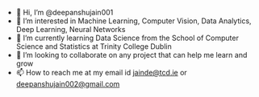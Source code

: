 - 👋 Hi, I’m @deepanshujain001
- 👀 I’m interested in Machine Learning, Computer Vision, Data Analytics, Deep Learning, Neural Networks
- 🌱 I’m currently learning Data Science from the School of Computer Science and Statistics at Trinity College Dublin
- 💞️ I’m looking to collaborate on any project that can help me learn and grow
- 📫 How to reach me at my email id jainde@tcd.ie or deepanshujain002@gmail.com

<!---
deepanshujain001/deepanshujain001 is a ✨ special ✨ repository because its `README.md` (this file) appears on your GitHub profile.
You can click the Preview link to take a look at your changes.
--->
